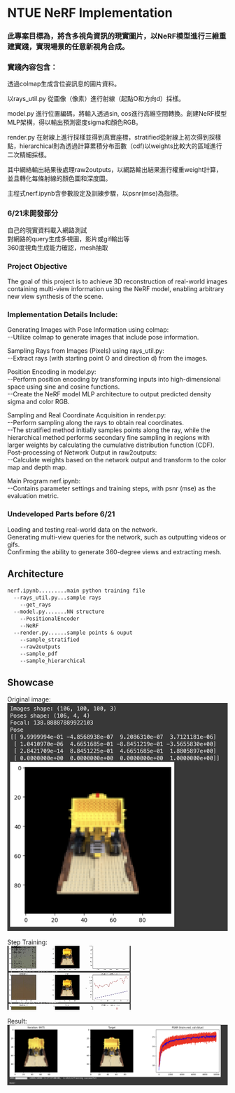 # NTUE NeRF Implementation

### 此專案目標為，將含多視角資訊的現實圖片，以NeRF模型進行三維重建實踐，實現場景的任意新視角合成。  
### 實踐內容包含：  
透過colmap生成含位姿訊息的圖片資料。  
  
以rays_util.py 從圖像（像素）進行射線（起點O和方向d）採樣。
  
model.py 進行位置編碼，將輸入透過sin, cos進行高維空間轉換。創建NeRF模型MLP架構，得以輸出預測密度sigma和顏色RGB。
  
render.py 在射線上進行採樣並得到真實座標，stratified從射線上初次得到採樣點，hierarchical則為透過計算累積分布函數（cdf)以weights比較大的區域進行二次精細採樣。
  
其中網絡輸出結果後處理raw2outputs，以網路輸出結果進行權重weight計算，並且轉化每條射線的顏色圖和深度圖。
  
主程式nerf.ipynb含參數設定及訓練步驟，以psnr(mse)為指標。

### 6/21未開發部分
自己的現實資料載入網路測試  
對網路的query生成多視圖，影片或gif輸出等  
360度視角生成能力確認，mesh抽取  

### Project Objective
The goal of this project is to achieve 3D reconstruction of real-world images containing multi-view information using the NeRF model, enabling arbitrary new view synthesis of the scene.

### Implementation Details Include:
Generating Images with Pose Information using colmap:  
--Utilize colmap to generate images that include pose information.  
  
Sampling Rays from Images (Pixels) using rays_util.py:  
--Extract rays (with starting point O and direction d) from the images.  
  
Position Encoding in model.py:  
--Perform position encoding by transforming inputs into high-dimensional space using sine and cosine functions.  
--Create the NeRF model MLP architecture to output predicted density sigma and color RGB.  

Sampling and Real Coordinate Acquisition in render.py:  
--Perform sampling along the rays to obtain real coordinates.  
--The stratified method initially samples points along the ray, while the hierarchical method performs secondary fine sampling in regions with larger weights by calculating the cumulative distribution function (CDF).  
Post-processing of Network Output in raw2outputs:  
--Calculate weights based on the network output and transform to the color map and depth map.  

Main Program nerf.ipynb:  
--Contains parameter settings and training steps, with psnr (mse) as the evaluation metric.  
  
### Undeveloped Parts before 6/21
Loading and testing real-world data on the network.  
Generating multi-view queries for the network, such as outputting videos or gifs.  
Confirming the ability to generate 360-degree views and extracting mesh.  

## Architecture

```
nerf.ipynb.........main python training file  
  --rays_util.py...sample rays
    --get_rays
  --model.py.......NN structure
    --PositionalEncoder
    --NeRF
  --render.py......sample points & ouput
    --sample_stratified
    --raw2outputs
    --sample_pdf
    --sample_hierarchical
```

## Showcase

Original image:
![image](https://github.com/dayoxiao/NeRF-NTUE-project/blob/yo_dev/pics/original_img.png)

Step Training:  
![image](https://github.com/dayoxiao/NeRF-NTUE-project/blob/yo_dev/pics/showcase.gif)

Result:  
![image](https://github.com/dayoxiao/NeRF-NTUE-project/blob/yo_dev/pics/final%20result.png)
